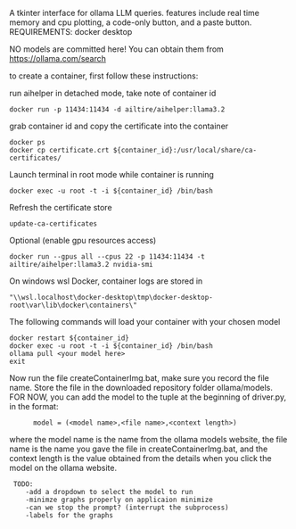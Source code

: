 A tkinter interface for ollama LLM queries. features include real time memory and cpu plotting, a code-only button, and a paste button.
REQUIREMENTS: docker desktop

NO models are committed here!  You can obtain them from https://ollama.com/search

to create a container, first follow these instructions:

run aihelper in detached mode, take note of container id
```
docker run -p 11434:11434 -d ailtire/aihelper:llama3.2
```

grab container id and copy the certificate into the container
```
docker ps 
docker cp certificate.crt ${container_id}:/usr/local/share/ca-certificates/
```

Launch terminal in root mode while container is running
```
docker exec -u root -t -i ${container_id} /bin/bash
```

Refresh the certificate store 
```
update-ca-certificates
```

Optional (enable gpu resources access)
```
docker run --gpus all --cpus 22 -p 11434:11434 -t ailtire/aihelper:llama3.2 nvidia-smi
```

On windows wsl Docker, container logs are stored in 
```
"\\wsl.localhost\docker-desktop\tmp\docker-desktop-root\var\lib\docker\containers\"
```

The following commands will load your container with your chosen model
```
docker restart ${container_id}
docker exec -u root -t -i ${container_id} /bin/bash
ollama pull <your model here>
exit
```

Now run the file createContainerImg.bat, make sure you record the file name.  Store the file in the downloaded repository folder ollama/models.
FOR NOW, you can add the model to the tuple at the beginning of driver.py, in the format:
```
      model = (<model name>,<file name>,<context length>)
```
where the model name is the name from the ollama models website, the file name is the name you gave the file in createContainerImg.bat, and the context length is the value obtained from the details when you click the model on the ollama website. 

```
 TODO: 
    -add a dropdown to select the model to run
    -minimze graphs properly on applicaion minimize
    -can we stop the prompt? (interrupt the subprocess)
    -labels for the graphs
```
